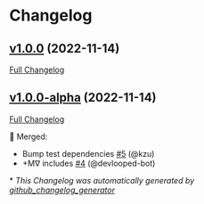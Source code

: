 # Changelog

## [v1.0.0](https://github.com/devlooped/Dynamically/tree/v1.0.0) (2022-11-14)

[Full Changelog](https://github.com/devlooped/Dynamically/compare/v1.0.0-alpha...v1.0.0)

## [v1.0.0-alpha](https://github.com/devlooped/Dynamically/tree/v1.0.0-alpha) (2022-11-14)

[Full Changelog](https://github.com/devlooped/Dynamically/compare/a7ef36a44763601ab4b81df41b912acffea7c084...v1.0.0-alpha)

:twisted_rightwards_arrows: Merged:

- Bump test dependencies [\#5](https://github.com/devlooped/Dynamically/pull/5) (@kzu)
- +Mᐁ includes [\#4](https://github.com/devlooped/Dynamically/pull/4) (@devlooped-bot)



\* *This Changelog was automatically generated by [github_changelog_generator](https://github.com/github-changelog-generator/github-changelog-generator)*
